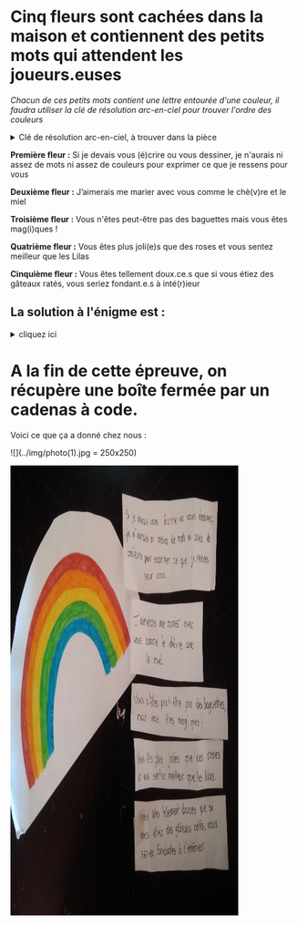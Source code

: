 # Cinq fleurs sont cachées dans la maison et contiennent des petits mots qui attendent les joueurs.euses

*Chacun de ces petits mots contient une lettre entourée d'une couleur, il faudra utiliser la clé de résolution arc-en-ciel pour trouver l'ordre des couleurs*

<details>
  <summary>Clé de résolution arc-en-ciel, à trouver dans la pièce</summary>
 
 Les lettres entourées sur les fleurs 1, 2, 3, 4 et 5 respectivement rouge, orange, jaune, vert puis bleu.

![](../img/clé_résolution_arc_en_ciel.jpg)
</details>

**Première fleur :**
Si je devais vous (é)crire ou vous dessiner, je n'aurais ni assez de mots ni assez de couleurs pour exprimer ce que je ressens pour vous

**Deuxième fleur :**
J’aimerais me marier avec vous comme le chè(v)re et le miel

**Troisième fleur :**
Vous n'êtes peut-être pas des baguettes mais vous êtes mag(i)ques !

**Quatrième fleur :**
Vous êtes plus joli(e)s que des roses et vous sentez meilleur que les Lilas

**Cinquième fleur :**
Vous êtes tellement doux.ce.s que si vous étiez des gâteaux ratés, vous seriez fondant.e.s à inté(r)ieur

## La solution à l'énigme est :
<details>
  <summary>cliquez ici</summary>
  
  É V I E R
  
  --► Les participant.e.s doivent aller voir au niveau de l'évier. 
</details>

# A la fin de cette épreuve, on récupère une boîte fermée par un cadenas à code.

Voici ce que ça a donné chez nous :

![](../img/photo(1).jpg = 250x250)

 <img src="../img/photo(1).jpg" width="400" height="790">
